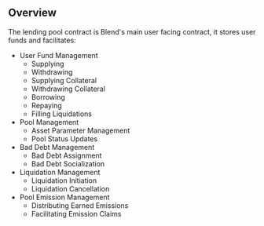 ## Overview

The lending pool contract is Blend's main user facing contract, it stores user funds and facilitates:

- User Fund Management
  - Supplying
  - Withdrawing
  - Supplying Collateral
  - Withdrawing Collateral
  - Borrowing
  - Repaying
  - Filling Liquidations
- Pool Management
  - Asset Parameter Management
  - Pool Status Updates
- Bad Debt Management
  - Bad Debt Assignment
  - Bad Debt Socialization
- Liquidation Management
  - Liquidation Initiation
  - Liquidation Cancellation
- Pool Emission Management
  - Distributing Earned Emissions
  - Facilitating Emission Claims
